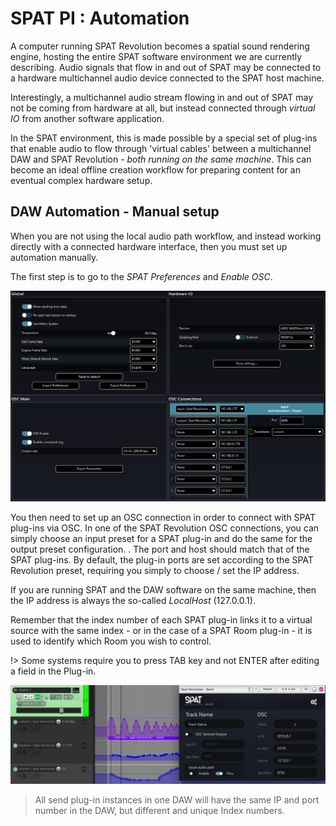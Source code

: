 # SPAT PI : Automation

A computer running SPAT Revolution becomes a spatial sound rendering engine, hosting the entire SPAT software environment we are currently describing.
Audio signals that flow in and out of SPAT may be connected to a hardware multichannel audio device connected to the SPAT host machine.

Interestingly, a multichannel audio stream flowing in and out of SPAT may not be coming from hardware at all, but instead connected through _virtual IO_ from another software application.

In the SPAT environment, this is made possible by a special set of plug-ins that enable audio to flow through 'virtual cables' between a multichannel DAW and SPAT Revolution - _both running on the same machine_.
This can become an ideal offline creation workflow for preparing content for an eventual complex hardware setup.


## DAW Automation - Manual setup

When you are not using the local audio path workflow, and instead working directly with a connected hardware interface, then you must set up automation manually.

The first step is to go to the _SPAT Preferences_ and _Enable OSC_.

![](include/SpatRevolution_UserGuide_-191.png)

<!-- TODO: update the image -->

You then need to set up an OSC connection in order to connect with SPAT plug-ins via OSC. In one of the SPAT Revolution OSC connections, you can simply choose an input preset for a SPAT plug-in and do the same for the output preset configuration.
.
The port and host should match that of the SPAT plug-ins. By default, the plug-in ports are set according to the SPAT Revolution preset, requiring you simply to choose / set the IP address.

If you are running SPAT and the DAW software on the same machine, then the IP address is always the so-called _LocalHost_ (127.0.0.1).

Remember that the index number of each SPAT plug-in links it to a virtual source with the same index - or in the case of a SPAT Room plug-in - it is used to identify which Room you wish to control.

!> Some systems require you to press TAB key and not ENTER after editing a field in the Plug-in.

![](include/SpatRevolution_UserGuide_-193.jpg)

<!-- TODO: update the image -->

> All send plug-in instances in one DAW will have the same IP and port number in the DAW, but different and unique Index numbers. 
